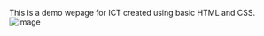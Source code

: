 
 This is a demo wepage for ICT created using basic HTML and CSS.
![image](https://user-images.githubusercontent.com/84283596/232113563-dfb3932b-79d8-4758-96ae-2a8a29d7daee.png)
